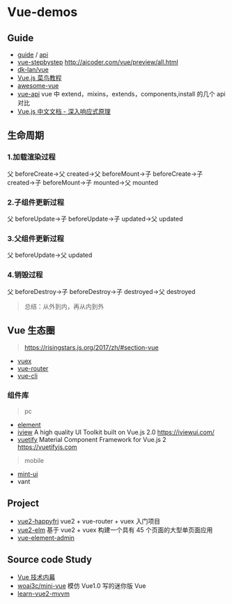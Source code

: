 # Vue-demos

## Guide

- [guide](https://cn.vuejs.org/v2/guide/) / [api](https://cn.vuejs.org/v2/api/)
- [vue-stepbystep](https://github.com/malun666/vue-stepbystep) http://aicoder.com/vue/preview/all.html
- [dk-lan/vue](https://github.com/dk-lan/vue)
- [Vue.js 菜鸟教程](http://www.runoob.com/vue2/vue-tutorial.html)
- [awesome-vue](https://github.com/vuejs/awesome-vue)
- [vue-api](https://github.com/lanzhsh/vue-api) vue 中 extend，mixins，extends，components,install 的几个 api 对比
- [Vue.js 中文文档 - 深入响应式原理](https://vuejs.bootcss.com/guide/reactivity.html)

## 生命周期

### 1.加载渲染过程

父 beforeCreate->父 created->父 beforeMount->子 beforeCreate->子 created->子 beforeMount->子 mounted->父 mounted

### 2.子组件更新过程

父 beforeUpdate->子 beforeUpdate->子 updated->父 updated

### 3.父组件更新过程

父 beforeUpdate->父 updated

### 4.销毁过程

父 beforeDestroy->子 beforeDestroy->子 destroyed->父 destroyed

> 总结：从外到内，再从内到外

## Vue 生态圈

> https://risingstars.js.org/2017/zh/#section-vue

- [vuex](https://github.com/vuejs/vuex)
- [vue-router](https://github.com/vuejs/vue-router)
- [vue-cli](https://github.com/vuejs/vue-cli)

### 组件库

> pc

- [element](https://github.com/ElemeFE/element)
- [iview](https://github.com/iview/iview) A high quality UI Toolkit built on Vue.js 2.0 https://iviewui.com/
- [vuetify](https://github.com/vuetifyjs/vuetify) Material Component Framework for Vue.js 2 https://vuetifyjs.com

> mobile

- [mint-ui](https://github.com/ElemeFE/mint-ui/)
- vant

## Project

- [vue2-happyfri](https://github.com/bailicangdu/vue2-happyfri) vue2 + vue-router + vuex 入门项目
- [vue2-elm](https://github.com/bailicangdu/vue2-elm)
  基于 vue2 + vuex 构建一个具有 45 个页面的大型单页面应用
- [vue-element-admin](https://github.com/PanJiaChen/vue-element-admin)

## Source code Study

- [Vue 技术内幕](http://hcysun.me/vue-design/)
- [woai3c/mini-vue](https://github.com/woai3c/mini-vue) 模仿 Vue1.0 写的迷你版 Vue
- [learn-vue2-mvvm](https://github.com/wangfupeng1988/learn-vue2-mvvm)
